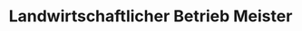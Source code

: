 ---
title: "Landwirtschaftlicher Betrieb Meister"
url: /auenwald/landwirtschaftlicher-betrieb-meister/
shop: Hofladen
---